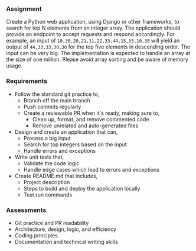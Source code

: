### Assignment
Create a Python web application, using Django or other frameworks, to search for top N elements from an integer array. The application should provide an endpoint to accept requests and respond accordingly. For example, an input of `10,30,20,21,11,22,33,44,15,33,10,30` will yield an output of `44,33,33,30,30` for the top five elements in descending order. The input can be very big. The implementation is expected to handle an array at the size of one million. Please avoid array sorting and be aware of memory usage.

### Requirements
- Follow the standard git practice to,
  - Branch off the main branch
  - Push commits regularly
  - Create a reviewable PR when it's ready, making sure to,
    - Clean up, format, and remove commented code
    - Remove unrelated and auto-generated files
- Design and create an application that can,
  - Process a big input
  - Search for top integers based on the input
  - Handle errors and exceptions
- Write unit tests that,
  - Validate the code logic
  - Handle edge cases which lead to errors and exceptions
- Create README.md that includes,
  - Project description
  - Steps to build and deploy the application locally
  - Test run commands

### Assessments
- Git practice and PR readability
- Architecture, design, logic, and efficiency
- Coding principles
- Documentation and technical writing skills

